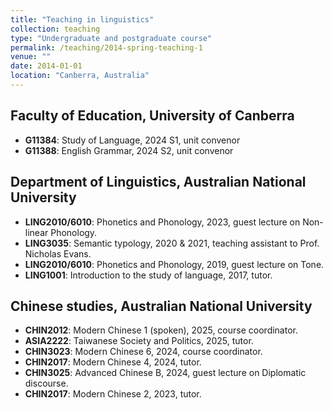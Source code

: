 ```yaml
---
title: "Teaching in linguistics"
collection: teaching
type: "Undergraduate and postgraduate course"
permalink: /teaching/2014-spring-teaching-1
venue: ""
date: 2014-01-01
location: "Canberra, Australia"
---
```


## Faculty of Education, University of Canberra
  - **G11384**: Study of Language, 2024 S1, unit convenor
  - **G11388**: English Grammar, 2024 S2, unit convenor
  
## Department of Linguistics, Australian National University
  - **LING2010/6010**: Phonetics and Phonology, 2023, guest lecture on Non-linear Phonology.
  - **LING3035**: Semantic typology, 2020 & 2021, teaching assistant to Prof. Nicholas Evans. 
  - **LING2010/6010**: Phonetics and Phonology, 2019, guest lecture on Tone.
  - **LING1001**: Introduction to the study of language, 2017, tutor.

## Chinese studies, Australian National University
  - **CHIN2012**: Modern Chinese 1 (spoken), 2025, course coordinator.
  - **ASIA2222**: Taiwanese Society and Politics, 2025, tutor.
  - **CHIN3023**: Modern Chinese 6, 2024, course coordinator.
  - **CHIN2017**: Modern Chinese 4, 2024, tutor.
  - **CHIN3025**: Advanced Chinese B, 2024, guest lecture on Diplomatic discourse. 
  - **CHIN2017**: Modern Chinese 2, 2023, tutor.



